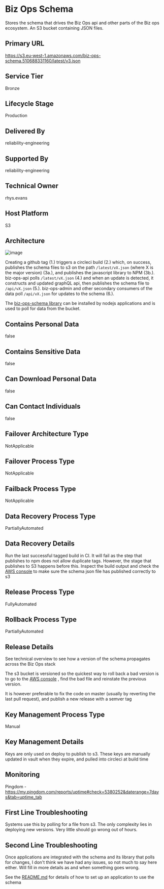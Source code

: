 <!--
    Written in the format prescribed by https://github.com/Financial-Times/runbook.md.
    Any future edits should abide by this format.
-->

# Biz Ops Schema

Stores the schema that drives the Biz Ops api and other parts of the Biz ops ecosystem. An S3 bucket containing JSON files.

## Primary URL

https://s3.eu-west-1.amazonaws.com/biz-ops-schema.510688331160/latest/v3.json

## Service Tier

Bronze

## Lifecycle Stage

Production

## Delivered By

reliability-engineering

## Supported By

reliability-engineering

## Technical Owner

rhys.evans

## Host Platform

S3

## Architecture

![image](https://user-images.githubusercontent.com/447559/55995243-e4d77800-5cab-11e9-8713-8d0ea7485108.png)

Creating a github tag (1.) triggers a circleci build (2.) which, on success, publishes the schema files to s3 on the path `/latest/vX.json` (where X is the major version) (3a.), and publishes the javascript library to NPM (3b.). biz-ops-api polls `/latest/vX.json` (4.) and when an update is detected, it constructs and updated graphQL api, then publishes the schema file to `/api/vX.json` (5.). biz-ops-admin and other secondary consumers of the data poll `/api/vX.json` for updates to the schema (6.).

The [biz-ops-schema library](https://www.npmjs.com/package/@financial-times/biz-ops-schema) can be installed by nodejs applications and is used to poll for data from the bucket.

## Contains Personal Data

false

## Contains Sensitive Data

false

## Can Download Personal Data

false

## Can Contact Individuals

false

## Failover Architecture Type

NotApplicable

## Failover Process Type

NotApplicable

## Failback Process Type

NotApplicable

## Data Recovery Process Type

PartiallyAutomated

## Data Recovery Details

Run the last successful tagged build in CI. It will fail as the step that publishes to npm does not allow duplicate tags. However, the stage that publishes to S3 happens before this. Inspect the build output and check the [AWS console](https://s3.console.aws.amazon.com/s3/buckets/biz-ops-schema.442980623726/?region=eu-west-1&tab=overview) to make sure the schema json file has published correctly to s3

## Release Process Type

FullyAutomated

## Rollback Process Type

PartiallyAutomated

## Release Details

See technical overview to see how a version of the schema propagates across the Biz Ops stack

The s3 bucket is versioned so the quickest way to roll back a bad version is to go to the [AWS console](https://s3.console.aws.amazon.com/s3/buckets/biz-ops-schema.442980623726/?region=eu-west-1&tab=overview) , find the bad file and reinstate the previous version.

It is however preferable to fix the code on master (usually by reverting the last pull request), and publish a new release with a semver tag

## Key Management Process Type

Manual

## Key Management Details

Keys are only used on deploy to publish to s3. These keys are manually updated in vault when they expire, and pulled into circleci at build time

## Monitoring

Pingdom - https://my.pingdom.com/reports/uptime#check=5380252&daterange=7days&tab=uptime_tab

## First Line Troubleshooting

Systems use this by polling for a file from s3. The only complexity lies in deploying new versions. Very little should go wrong out of hours.

## Second Line Troubleshooting

Once applications are integrated with the schema and its library that polls for changes, I don't think we have had any issues, so not much to say here either. Will fill in more details as and when something goes wrong.

See the [README.md](https://github.com/Financial-Times/biz-ops-schema/blob/master/README.md) for details of how to set up an application to use the schema

